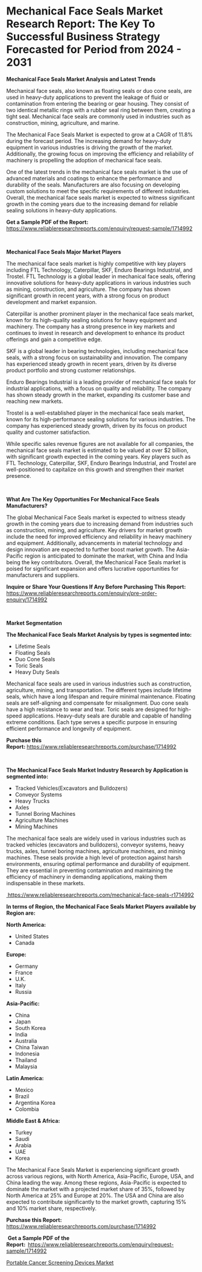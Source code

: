 <p><h1>Mechanical Face Seals Market Research Report: The Key To Successful Business Strategy Forecasted for Period from 2024 - 2031</h1></p><p><strong>Mechanical Face Seals Market Analysis and Latest Trends</strong></p>
<p><p>Mechanical face seals, also known as floating seals or duo cone seals, are used in heavy-duty applications to prevent the leakage of fluid or contamination from entering the bearing or gear housing. They consist of two identical metallic rings with a rubber seal ring between them, creating a tight seal. Mechanical face seals are commonly used in industries such as construction, mining, agriculture, and marine.</p><p>The Mechanical Face Seals Market is expected to grow at a CAGR of 11.8% during the forecast period. The increasing demand for heavy-duty equipment in various industries is driving the growth of the market. Additionally, the growing focus on improving the efficiency and reliability of machinery is propelling the adoption of mechanical face seals.</p><p>One of the latest trends in the mechanical face seals market is the use of advanced materials and coatings to enhance the performance and durability of the seals. Manufacturers are also focusing on developing custom solutions to meet the specific requirements of different industries. Overall, the mechanical face seals market is expected to witness significant growth in the coming years due to the increasing demand for reliable sealing solutions in heavy-duty applications.</p></p>
<p><strong>Get a Sample PDF of the Report:&nbsp;</strong> <a href="https://www.reliableresearchreports.com/enquiry/request-sample/1714992">https://www.reliableresearchreports.com/enquiry/request-sample/1714992</a></p>
<p>&nbsp;</p>
<p><strong>Mechanical Face Seals Major Market Players</strong></p>
<p><p>The mechanical face seals market is highly competitive with key players including FTL Technology, Caterpillar, SKF, Enduro Bearings Industrial, and Trostel. FTL Technology is a global leader in mechanical face seals, offering innovative solutions for heavy-duty applications in various industries such as mining, construction, and agriculture. The company has shown significant growth in recent years, with a strong focus on product development and market expansion.</p><p>Caterpillar is another prominent player in the mechanical face seals market, known for its high-quality sealing solutions for heavy equipment and machinery. The company has a strong presence in key markets and continues to invest in research and development to enhance its product offerings and gain a competitive edge.</p><p>SKF is a global leader in bearing technologies, including mechanical face seals, with a strong focus on sustainability and innovation. The company has experienced steady growth in recent years, driven by its diverse product portfolio and strong customer relationships.</p><p>Enduro Bearings Industrial is a leading provider of mechanical face seals for industrial applications, with a focus on quality and reliability. The company has shown steady growth in the market, expanding its customer base and reaching new markets.</p><p>Trostel is a well-established player in the mechanical face seals market, known for its high-performance sealing solutions for various industries. The company has experienced steady growth, driven by its focus on product quality and customer satisfaction.</p><p>While specific sales revenue figures are not available for all companies, the mechanical face seals market is estimated to be valued at over $2 billion, with significant growth expected in the coming years. Key players such as FTL Technology, Caterpillar, SKF, Enduro Bearings Industrial, and Trostel are well-positioned to capitalize on this growth and strengthen their market presence.</p></p>
<p>&nbsp;</p>
<p><strong>What Are The Key Opportunities For Mechanical Face Seals Manufacturers?</strong></p>
<p><p>The global Mechanical Face Seals market is expected to witness steady growth in the coming years due to increasing demand from industries such as construction, mining, and agriculture. Key drivers for market growth include the need for improved efficiency and reliability in heavy machinery and equipment. Additionally, advancements in material technology and design innovation are expected to further boost market growth. The Asia-Pacific region is anticipated to dominate the market, with China and India being the key contributors. Overall, the Mechanical Face Seals market is poised for significant expansion and offers lucrative opportunities for manufacturers and suppliers.</p></p>
<p><strong>Inquire or Share Your Questions If Any Before Purchasing This Report:</strong> <a href="https://www.reliableresearchreports.com/enquiry/pre-order-enquiry/1714992">https://www.reliableresearchreports.com/enquiry/pre-order-enquiry/1714992</a></p>
<p>&nbsp;</p>
<p><strong>Market Segmentation</strong></p>
<p><strong>The Mechanical Face Seals Market Analysis by types is segmented into:</strong></p>
<p><ul><li>Lifetime Seals</li><li>Floating Seals</li><li>Duo Cone Seals</li><li>Toric Seals</li><li>Heavy Duty Seals</li></ul></p>
<p><p>Mechanical face seals are used in various industries such as construction, agriculture, mining, and transportation. The different types include lifetime seals, which have a long lifespan and require minimal maintenance. Floating seals are self-aligning and compensate for misalignment. Duo cone seals have a high resistance to wear and tear. Toric seals are designed for high-speed applications. Heavy-duty seals are durable and capable of handling extreme conditions. Each type serves a specific purpose in ensuring efficient performance and longevity of equipment.</p></p>
<p><strong>Purchase this Report:&nbsp;</strong><a href="https://www.reliableresearchreports.com/purchase/1714992">https://www.reliableresearchreports.com/purchase/1714992</a></p>
<p>&nbsp;</p>
<p><strong>The Mechanical Face Seals Market Industry Research by Application is segmented into:</strong></p>
<p><ul><li>Tracked Vehicles(Excavators and Bulldozers)</li><li>Conveyor Systems</li><li>Heavy Trucks</li><li>Axles</li><li>Tunnel Boring Machines</li><li>Agriculture Machines</li><li>Mining Machines</li></ul></p>
<p><p>The mechanical face seals are widely used in various industries such as tracked vehicles (excavators and bulldozers), conveyor systems, heavy trucks, axles, tunnel boring machines, agriculture machines, and mining machines. These seals provide a high level of protection against harsh environments, ensuring optimal performance and durability of equipment. They are essential in preventing contamination and maintaining the efficiency of machinery in demanding applications, making them indispensable in these markets.</p></p>
<p><a href="https://www.reliableresearchreports.com/mechanical-face-seals-r1714992">&nbsp;https://www.reliableresearchreports.com/mechanical-face-seals-r1714992</a></p>
<p><strong>In terms of Region, the Mechanical Face Seals Market Players available by Region are:</strong></p>
<p>
    <p> <strong> North America: </strong>
        <ul>
            <li>United States</li>
            <li>Canada</li>
        </ul>
        </p> 
    <p> <strong> Europe: </strong>
        <ul>
            <li>Germany</li>
            <li>France</li>
            <li>U.K.</li>
            <li>Italy</li>
            <li>Russia</li>
        </ul>
        </p> 
    <p> <strong> Asia-Pacific: </strong>
        <ul>
            <li>China</li>
            <li>Japan</li>
            <li>South Korea</li>
            <li>India</li>
            <li>Australia</li>
            <li>China Taiwan</li>
            <li>Indonesia</li>
            <li>Thailand</li>
            <li>Malaysia</li>
        </ul>
        </p> 
    <p> <strong> Latin America: </strong>
        <ul>
            <li>Mexico</li>
            <li>Brazil</li>
            <li>Argentina Korea</li>
            <li>Colombia</li>
        </ul>
        </p> 
    <p> <strong> Middle East & Africa: </strong>
        <ul>
            <li>Turkey</li>
            <li>Saudi</li>
            <li>Arabia</li>
            <li>UAE</li>
            <li>Korea</li>
        </ul>
    </p>
    </p>
<p><p>The Mechanical Face Seals Market is experiencing significant growth across various regions, with North America, Asia-Pacific, Europe, USA, and China leading the way. Among these regions, Asia-Pacific is expected to dominate the market with a projected market share of 35%, followed by North America at 25% and Europe at 20%. The USA and China are also expected to contribute significantly to the market growth, capturing 15% and 10% market share, respectively.</p></p>
<p><strong>Purchase this Report: </strong><a href="https://www.reliableresearchreports.com/purchase/1714992">https://www.reliableresearchreports.com/purchase/1714992</a></p>
<p>&nbsp;<strong>Get a Sample PDF of the Report:&nbsp;&nbsp;</strong><a href="https://www.reliableresearchreports.com/enquiry/request-sample/1714992">https://www.reliableresearchreports.com/enquiry/request-sample/1714992</a></p>
<p><strong></strong></p>
<p><p><a href="https://frill-swim-3cd.notion.site/Portable-Cancer-Screening-Devices-Market-Size-Market-Outlook-and-Market-Forecast-2024-to-2031-8308a27e91224b908414351315ab56e8">Portable Cancer Screening Devices Market</a></p></p>